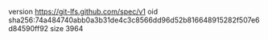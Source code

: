 version https://git-lfs.github.com/spec/v1
oid sha256:74a484740abb0a3b31de4c3c8566dd96d52b816648915282f507e6d84590ff92
size 3964
